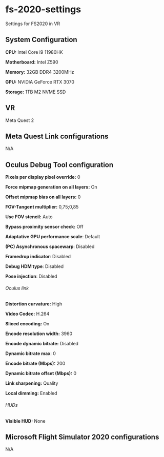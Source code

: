 # fs-2020-settings
Settings for FS2020 in VR

## System Configuration
**CPU:** Intel Core i9 11980HK

**Motherboard:** Intel Z590

**Memory:** 32GB DDR4 3200MHz

**GPU:** NVIDIA GeForce RTX 3070

**Storage:** 1TB M2 NVME SSD

## VR
Meta Quest 2

## Meta Quest Link configurations
N/A

## Oculus Debug Tool configuration
**Pixels per display pixel override:** 0

**Force mipmap generation on all layers:** On

**Offset mipmap bias on all layers:** 0

**FOV-Tangent multiplier:** 0,75;0,85

**Use FOV stencil:** Auto

**Bypass proximity sensor check:** Off

**Adaptative GPU performance scale**: Default

**(PC) Asynchronous spacewarp**: Disabled

**Framedrop indicator**: Disabled

**Debug HDM type**: Disabled

**Pose injection**: Disabled

###### Oculus link

**Distortion curvature:** High

**Video Codec:** H.264

**Sliced encoding:** On

**Encode resolution width:** 3960

**Encode dynamic bitrate:** Disabled

**Dynamic bitrate max**: 0

**Encode bitrate (Mbps):** 200

**Dynamic bitrate offset (Mbps):** 0

**Link sharpening:** Quality 

**Local dimming:** Enabled

###### HUDs

**Visible HUD:** None

## Microsoft Flight Simulator 2020 configurations

N/A
